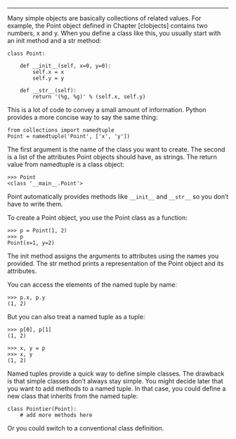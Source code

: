 ------------

Many simple objects are basically collections of related values. For example, the Point object defined in Chapter [clobjects] contains two numbers, <span>x</span> and <span>y</span>. When you define a class like this, you usually start with an init method and a str method:

    class Point:

        def __init__(self, x=0, y=0):
            self.x = x
            self.y = y

        def __str__(self):
            return '(%g, %g)' % (self.x, self.y)

This is a lot of code to convey a small amount of information. Python provides a more concise way to say the same thing:

    from collections import namedtuple
    Point = namedtuple('Point', ['x', 'y'])

The first argument is the name of the class you want to create. The second is a list of the attributes Point objects should have, as strings. The return value from <span>namedtuple</span> is a class object:

    >>> Point
    <class '__main__.Point'>

<span>Point</span> automatically provides methods like `__init__` and `__str__` so you don’t have to write them.

To create a Point object, you use the Point class as a function:

    >>> p = Point(1, 2)
    >>> p
    Point(x=1, y=2)

The init method assigns the arguments to attributes using the names you provided. The str method prints a representation of the Point object and its attributes.

You can access the elements of the named tuple by name:

    >>> p.x, p.y
    (1, 2)

But you can also treat a named tuple as a tuple:

    >>> p[0], p[1]
    (1, 2)

    >>> x, y = p
    >>> x, y
    (1, 2)

Named tuples provide a quick way to define simple classes. The drawback is that simple classes don’t always stay simple. You might decide later that you want to add methods to a named tuple. In that case, you could define a new class that inherits from the named tuple:

    class Pointier(Point):
        # add more methods here

Or you could switch to a conventional class definition.

